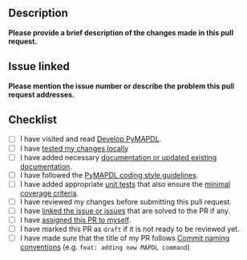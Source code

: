 ## Description
**Please provide a brief description of the changes made in this pull request.**

## Issue linked
**Please mention the issue number or describe the problem this pull request addresses.**

## Checklist
- [ ] I have visited and read [Develop PyMAPDL](https://mapdl.docs.pyansys.com/version/stable/getting_started/develop_pymapdl.html#develop-pymapdl).
- [ ] I have [tested my changes locally](https://mapdl.docs.pyansys.com/version/stable/getting_started/develop_pymapdl.html#unit-testing)
- [ ] I have added necessary [documentation or updated existing documentation](https://mapdl.docs.pyansys.com/version/stable/getting_started/write_documentation.html#id2).
- [ ] I have followed the [PyMAPDL coding style guidelines](https://mapdl.docs.pyansys.com/version/stable/getting_started/develop_pymapdl.html#code-style).
- [ ] I have added appropriate [unit tests](https://mapdl.docs.pyansys.com/version/stable/getting_started/develop_pymapdl.html#unit-testing) that also ensure the [minimal coverage criteria](https://mapdl.docs.pyansys.com/version/stable/getting_started/develop_pymapdl.html#code-coverage).
- [ ] I have reviewed my changes before submitting this pull request.
- [ ] I have [linked the issue or issues](https://dev.docs.pyansys.com/content-writing/content-how-tos/create-PR.html#id2) that are solved to the PR if any.
- [ ] I have [assigned this PR to myself](https://dev.docs.pyansys.com/content-writing/content-how-tos/create-PR.html#id2).
- [ ] I have marked this PR as ``draft`` if it is not ready to be reviewed yet.
- [ ] I have made sure that the title of my PR follows [Commit naming conventions](https://dev.docs.pyansys.com/how-to/contributing.html#commit-naming-conventions) (e.g. ``feat: adding new MAPDL command``)